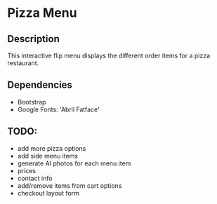 # Pizza Menu

## Description

This interactive flip menu displays the different order items for a pizza restaurant.

## Dependencies

- Bootstrap
- Google Fonts: 'Abril Fatface'

## TODO:

- add more pizza options
- add side menu items
- generate AI photos for each menu item
- prices
- contact info
- add/remove items from cart options
- checkout layout form
